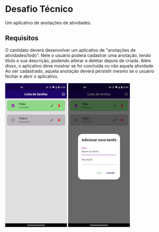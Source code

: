 # Desafio Técnico

Um aplicativo de anotações de atividades.

## Requisitos

O cantidato deverá desenvolver um aplicativo de "anotações de atividades/todo". Nele o usuário poderá cadastrar uma anotação, tendo título e sua descrição, podendo alterar e
deletar depois de criada. Além disso, o aplicativo deve mostrar se foi concluída ou não aquela atividade.
Ao ser cadastrado, aquela anotação deverá persistir mesmo se o usuário fechar e abrir o aplicativo.

<img src="2b225701-b999-4548-bf36-2328d1503e63.jfif" alt="drawing" width="200"/>
<img src="39ef7d70-5ec6-474e-81d6-df29a9ffcb62.jfif" alt="drawing" width="200"/>
